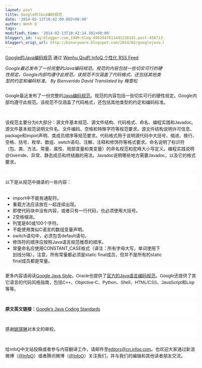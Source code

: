 ```yaml
--- 
layout: post 
title: Google的Java编码规范 
date: '2014-02-13T10:42:00.002+08:00' 
author: Wenh Q
tags:
modified\_time: '2014-02-13T10:42:14.391+08:00' 
blogger\_id: tag:blogger.com,1999:blog-4961947611491238191.post-4387131833462813994
blogger\_orig\_url: http://binaryware.blogspot.com/2014/02/googlejava.html
---
```

[Google的Java编码规范](http://www.infoq.com/cn/news/2014/02/google-java-coding-standards?utm_campaign=infoq_content&utm_source=infoq&utm_medium=feed&utm_term=global) 通过
[Wenhu Qiu的 InfoQ 个性化 RSS Feed](http://www.infoq.com/cn/)



*Google最近发布了一份完整的Java编码规范。规范的内容包括一些切实可行的硬性规定。Google内部均遵守此规范。该规范不仅涵盖了代码格式，还包括其他类型的约定和编码标准。
By Bienvenido David Translated by 梅雪松*
<div>




</div>

<div>

<div
style="background-color: white; border: 0px; clear: both; float: left; font-family: Arial, sans-serif; font-size: 14px; line-height: 21px; margin-bottom: 15px; padding: 0px; width: 610px;">

Google最近发布了一份完整的[Java编码规范](http://google-styleguide.googlecode.com/svn/trunk/javaguide.html)。规范的内容包括一些切实可行的硬性规定。Google内部均遵守此规范。该规范不仅涵盖了代码格式，还包括其他类型的约定和编码标准。

</div>

<div
style="background-color: white; border: 0px; clear: both; float: left; font-family: Arial, sans-serif; font-size: 14px; line-height: 21px; margin-bottom: 15px; padding: 0px; width: 610px;">

该规范主要分为6大部分：源文件基本规范、源文件结构、代码格式、命名、编程实践和Javadoc。<span
style="border: 0px; margin: 0px; padding: 0px;">源文件基本规范</span>说明文件名、文件编码、空格和特殊字符等规范要求。<span
style="border: 0px; margin: 0px; padding: 0px;">源文件结构</span>说明许可信息、package和import声明、类成员顺序等规范要求。<span
style="border: 0px; margin: 0px; padding: 0px;">代码格式</span>用于说明源代码中大括号、缩进、换行、空格、括号、枚举、数组、switch语句、注解、注释和修饰符等格式要求。<span
style="border: 0px; margin: 0px; padding: 0px;">命名</span>说明了标识符（包、类、方法、常量、属性、局部变量和类变量）的命名规范和驼峰大小写定义。<span
style="border: 0px; margin: 0px; padding: 0px;">编程实践</span>说明@Override、异常、静态成员和终结器的用法。Javadoc说明哪些地方需要Javadoc，以及它的格式要求。

</div>

<div
style="background-color: white; border: 0px; clear: both; float: left; font-family: Arial, sans-serif; font-size: 14px; line-height: 21px; margin-bottom: 15px; padding: 0px; width: 610px;">

以下是从规范中摘录的一些内容：

</div>

-   import中不能有通配符。
-   重载方法应该放在一起连续出现。
-   即使代码块中没有内容，或者只有一行代码，也必须使用大括号。
-   2空格缩进。
-   列宽是80或100个字符。
-   不能使用类似C语言的数组变量声明。
-   switch语句中，必须包含default语句。
-   修饰符的顺序应按照Java语言规范推荐的顺序。
-   常量命名应使用CONSTANT\_CASE格式（译注：所有字母大写，单词使用下划线分隔）。注意，所有常量都必须是static
    final成员，但并不是所有的static final成员都是常量。

<div
style="background-color: white; border: 0px; clear: both; float: left; font-family: Arial, sans-serif; font-size: 14px; line-height: 21px; margin-bottom: 15px; padding: 0px; width: 610px;">

更多内容请阅读[Google Java
Style](http://google-styleguide.googlecode.com/svn/trunk/javaguide.html)。Oracle也提供了[官方的Java语言编码规范](http://www.oracle.com/technetwork/java/javase/documentation/codeconvtoc-136057.html)。Google还提供了其它语言的代码风格指南，包括C++、Objective-C、Python、Shell、HTML/CSS、JavaScript和Lisp等等。

</div>

<div
style="background-color: white; border: 0px; clear: both; float: left; font-family: Arial, sans-serif; font-size: 14px; line-height: 21px; margin-bottom: 15px; padding: 0px; width: 610px;">

**原文英文链接：**[Google's Java Coding
Standards](http://www.infoq.com/news/2014/02/google-java-coding-standards)

</div>

------------------------------------------------------------------------

<div
style="background-color: white; border: 0px; clear: both; float: left; font-family: Arial, sans-serif; font-size: 14px; line-height: 21px; margin-bottom: 15px; padding: 0px; width: 610px;">

感谢[姚琪琳](http://www.infoq.com/cn/author/%E5%A7%9A%E7%90%AA%E7%90%B3)对本文的审校。

</div>

<div
style="background-color: white; border: 0px; clear: both; float: left; font-family: Arial, sans-serif; font-size: 14px; line-height: 21px; margin-bottom: 15px; padding: 0px; width: 610px;">

给InfoQ中文站投稿或者参与内容翻译工作，请邮件至<editors@cn.infoq.com>。也欢迎大家通过新浪微博（[@InfoQ](http://www.weibo.com/infoqchina)）或者腾讯微博（[@InfoQ](http://t.qq.com/infoqchina)）关注我们，并与我们的编辑和其他读者朋友交流。

</div>

</div>
